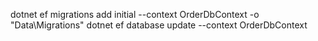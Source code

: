dotnet ef migrations add initial --context OrderDbContext -o "Data\Migrations"
dotnet ef database update --context OrderDbContext
